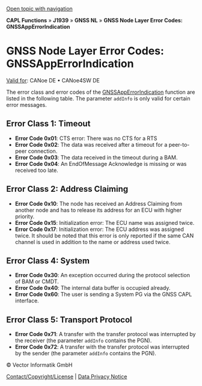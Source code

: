 [Open topic with navigation](../../../../../CANoeDEFamily.htm#Topics/CAPLFunctions/J1939/GNSSNodeLayer/CAPLfunctionsGNSSNLErrorCodesAppErrorIndication.md)

**CAPL Functions** » **J1939** » **GNSS NL** » **GNSS Node Layer Error Codes: GNSSAppErrorIndication**

# GNSS Node Layer Error Codes: GNSSAppErrorIndication

[Valid for](../../../Shared/FeatureAvailability.md): CANoe DE • CANoe4SW DE

The error class and error codes of the [GNSSAppErrorIndication](Functions/CAPLfunctionGNSSapperrorindication.md) function are listed in the following table. The parameter `addInfo` is only valid for certain error messages.

## Error Class 1: Timeout

- **Error Code 0x01**: CTS error: There was no CTS for a RTS
- **Error Code 0x02**: The data was received after a timeout for a peer-to-peer connection.
- **Error Code 0x03**: The data received in the timeout during a BAM.
- **Error Code 0x04**: An EndOfMessage Acknowledge is missing or was received too late.

## Error Class 2: Address Claiming

- **Error Code 0x10**: The node has received an Address Claiming from another node and has to release its address for an ECU with higher priority.
- **Error Code 0x15**: Initialization error: The ECU name was assigned twice.
- **Error Code 0x17**: Initialization error: The ECU address was assigned twice. It should be noted that this error is only reported if the same CAN channel is used in addition to the name or address used twice.

## Error Class 4: System

- **Error Code 0x30**: An exception occurred during the protocol selection of BAM or CMDT.
- **Error Code 0x40**: The internal data buffer is occupied already.
- **Error Code 0x60**: The user is sending a System PG via the GNSS CAPL interface.

## Error Class 5: Transport Protocol

- **Error Code 0x71**: A transfer with the transfer protocol was interrupted by the receiver (the parameter `addInfo` contains the PGN).
- **Error Code 0x72**: A transfer with the transfer protocol was interrupted by the sender (the parameter `addInfo` contains the PGN).

© Vector Informatik GmbH

[Contact/Copyright/License](../../../Shared/ContactCopyrightLicense.md) | [Data Privacy Notice](https://www.vector.com/int/en/company/get-info/privacy-policy/)
